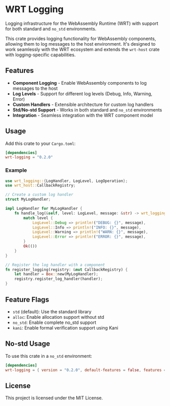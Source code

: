 # WRT Logging

Logging infrastructure for the WebAssembly Runtime (WRT) with support for both standard and `no_std` environments.

This crate provides logging functionality for WebAssembly components, allowing them to log messages to the host environment. It's designed to work seamlessly with the WRT ecosystem and extends the `wrt-host` crate with logging-specific capabilities.

## Features

- **Component Logging** - Enable WebAssembly components to log messages to the host
- **Log Levels** - Support for different log levels (Debug, Info, Warning, Error)
- **Custom Handlers** - Extensible architecture for custom log handlers
- **Std/No-std Support** - Works in both standard and `no_std` environments
- **Integration** - Seamless integration with the WRT component model

## Usage

Add this crate to your `Cargo.toml`:

```toml
[dependencies]
wrt-logging = "0.2.0"
```

### Example

```rust
use wrt_logging::{LogHandler, LogLevel, LogOperation};
use wrt_host::CallbackRegistry;

// Create a custom log handler
struct MyLogHandler;

impl LogHandler for MyLogHandler {
    fn handle_log(&self, level: LogLevel, message: &str) -> wrt_logging::Result<()> {
        match level {
            LogLevel::Debug => println!("DEBUG: {}", message),
            LogLevel::Info => println!("INFO: {}", message),
            LogLevel::Warning => println!("WARN: {}", message),
            LogLevel::Error => println!("ERROR: {}", message),
        }
        Ok(())
    }
}

// Register the log handler with a component
fn register_logging(registry: &mut CallbackRegistry) {
    let handler = Box::new(MyLogHandler);
    registry.register_log_handler(handler);
}
```

## Feature Flags

- `std` (default): Use the standard library
- `alloc`: Enable allocation support without std
- `no_std`: Enable complete no_std support
- `kani`: Enable formal verification support using Kani

## No-std Usage

To use this crate in a `no_std` environment:

```toml
[dependencies]
wrt-logging = { version = "0.2.0", default-features = false, features = ["no_std", "alloc"] }
```

## License

This project is licensed under the MIT License. 